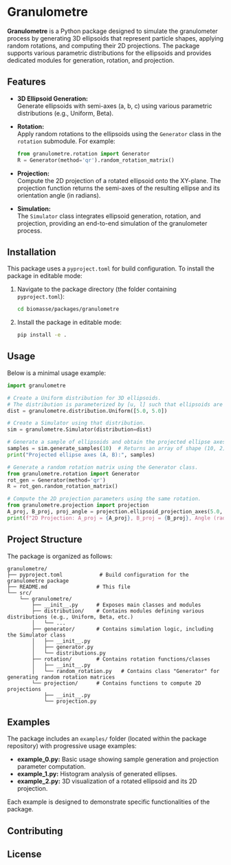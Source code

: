 # Granulometre

**Granulometre** is a Python package designed to simulate the granulometer process by generating 3D ellipsoids that represent particle shapes, applying random rotations, and computing their 2D projections. The package supports various parametric distributions for the ellipsoids and provides dedicated modules for generation, rotation, and projection.

## Features

- **3D Ellipsoid Generation:**  
  Generate ellipsoids with semi-axes (a, b, c) using various parametric distributions (e.g., Uniform, Beta).

- **Rotation:**  
  Apply random rotations to the ellipsoids using the `Generator` class in the `rotation` submodule. For example:
  ```python
  from granulometre.rotation import Generator
  R = Generator(method='qr').random_rotation_matrix()
  ```

- **Projection:**  
  Compute the 2D projection of a rotated ellipsoid onto the XY-plane. The projection function returns the semi-axes of the resulting ellipse and its orientation angle (in radians).

- **Simulation:**  
  The `Simulator` class integrates ellipsoid generation, rotation, and projection, providing an end-to-end simulation of the granulometer process.

## Installation

This package uses a `pyproject.toml` for build configuration. To install the package in editable mode:

1. Navigate to the package directory (the folder containing `pyproject.toml`):
   ```bash
   cd biomasse/packages/granulometre
   ```

2. Install the package in editable mode:
   ```bash
   pip install -e .
   ```

## Usage

Below is a minimal usage example:

```python
import granulometre

# Create a Uniform distribution for 3D ellipsoids.
# The distribution is parameterized by [u, l] such that ellipsoids are generated in [u, u+l]^3.
dist = granulometre.distribution.Uniform([5.0, 5.0])

# Create a Simulator using that distribution.
sim = granulometre.Simulator(distribution=dist)

# Generate a sample of ellipsoids and obtain the projected ellipse axes.
samples = sim.generate_samples(10)  # Returns an array of shape (10, 2)
print("Projected ellipse axes (A, B):", samples)

# Generate a random rotation matrix using the Generator class.
from granulometre.rotation import Generator
rot_gen = Generator(method='qr')
R = rot_gen.random_rotation_matrix()

# Compute the 2D projection parameters using the same rotation.
from granulometre.projection import projection
A_proj, B_proj, proj_angle = projection.ellipsoid_projection_axes(5.0, 4.0, 3.0, R=R, method='qr')
print(f"2D Projection: A_proj = {A_proj}, B_proj = {B_proj}, Angle (radians) = {proj_angle}")
```

## Project Structure

The package is organized as follows:

```
granulometre/
├── pyproject.toml            # Build configuration for the granulometre package
├── README.md                # This file
└── src/
    └── granulometre/
        ├── __init__.py      # Exposes main classes and modules
        ├── distribution/    # Contains modules defining various distributions (e.g., Uniform, Beta, etc.)
        │   └── ...          
        ├── generator/       # Contains simulation logic, including the Simulator class
        │   ├── __init__.py  
        │   ├── generator.py
        │   └── distributions.py
        ├── rotation/        # Contains rotation functions/classes
        │   ├── __init__.py  
        │   └── random_rotation.py   # Contains class "Generator" for generating random rotation matrices
        └── projection/      # Contains functions to compute 2D projections
            ├── __init__.py  
            └── projection.py
```

## Examples

The package includes an `examples/` folder (located within the package repository) with progressive usage examples:

- **example_0.py:** Basic usage showing sample generation and projection parameter computation.
- **example_1.py:** Histogram analysis of generated ellipses.
- **example_2.py:** 3D visualization of a rotated ellipsoid and its 2D projection.
  
Each example is designed to demonstrate specific functionalities of the package.

## Contributing

## License
